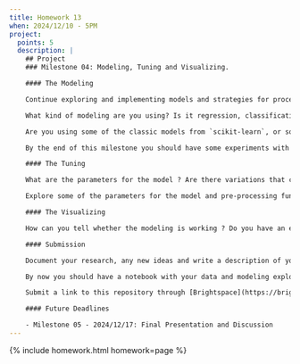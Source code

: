 ```yaml
---
title: Homework 13
when: 2024/12/10 - 5PM
project:
  points: 5
  description: |
    ## Project
    ### Milestone 04: Modeling, Tuning and Visualizing.

    #### The Modeling

    Continue exploring and implementing models and strategies for processing, understanding, visualizing your data.

    What kind of modeling are you using? Is it regression, classification, generative or something else for exploration/visualization?

    Are you using some of the classic models from `scikit-learn`, or something with Neural Networks and `PyTorch`? Is it something very different from what we saw in class?

    By the end of this milestone you should have some experiments with models that extract non-trivial information from your data. Maybe this model will be used for doing some kind of prediction or classification, or maybe it will be used for creating, modifying or editing data at a later step.

    #### The Tuning

    What are the parameters for the model ? Are there variations that can be explored ? Would the model work with 10x as much data? Would it work with fewer data samples ?

    Explore some of the parameters for the model and pre-processing functions to see how that affects the results of your analyses.

    #### The Visualizing

    How can you tell whether the modeling is working ? Do you have an evaluation strategy ? Is it mathematical or visual ? 

    #### Submission

    Document your research, any new ideas and write a description of your data in your `Project` repository on GitHub. Use the same repository as the previous Milestones.

    By now you should have a notebook with your data and modeling exploration as well. Use the same notebook or create a new one to start refining your experiments and collecting results.

    Submit a link to this repository through [Brightspace](https://brightspace.nyu.edu/d2l/home/407565).

    #### Future Deadlines

    - Milestone 05 - 2024/12/17: Final Presentation and Discussion
---
```

{% include homework.html homework=page %}
